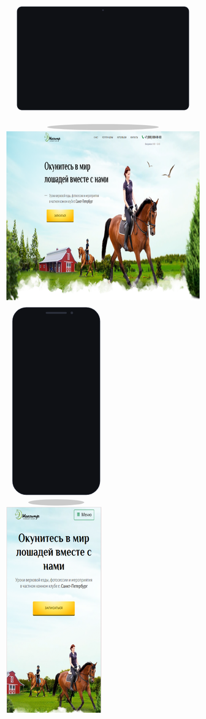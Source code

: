 <a
      href="https://zheleznyak-cat.github.io/site_HorseClub_portfolio/"
      target="_blank"
      rel="noreferrer noopener"
      style="text-decoration: none"
    >
      <div
        style="
          display: flex;
          align-items: flex-start;
          gap: 24px;
          flex-wrap: wrap;
        "
      >
        <svg
          viewBox="0 0 900 620"
          width="760"
          style="max-width: 100%; height: auto; display: block"
        >
          <ellipse cx="450" cy="600" rx="260" ry="14" fill="rgba(0,0,0,0.20)" />
          <rect
            x="50"
            y="40"
            width="800"
            height="480"
            rx="22"
            fill="#0f1115"
            stroke="#1a1f2b"
            stroke-width="2"
          />
          <circle cx="450" cy="56" r="4" fill="#2b2f3a" />
          <defs>
            <clipPath id="deskScreen">
              <rect x="70" y="60" width="760" height="440" rx="12" />
            </clipPath>
          </defs>
          <g clip-path="url(#deskScreen)">
            <img
              src="screenshots/desktop.png"
              x="70"
              y="60"
              width="760"
              height="440"
              preserveAspectRatio="xMidYMid slice"
            />
          </g>
          <rect x="400" y="520" width="100" height="18" rx="6" fill="#2a2f3a" />
          <rect x="320" y="538" width="260" height="14" rx="7" fill="#2a2f3a" />
        </svg>
        <svg
          viewBox="0 0 320 660"
          width="260"
          style="max-width: 100%; height: auto; display: block"
        >
          <ellipse cx="160" cy="645" rx="90" ry="10" fill="rgba(0,0,0,0.20)" />
          <rect
            x="20"
            y="20"
            width="280"
            height="600"
            rx="44"
            fill="#0f1115"
            stroke="#1a1f2b"
            stroke-width="2"
          />
          <defs>
            <clipPath id="phoneScreen">
              <rect x="36" y="56" width="248" height="536" rx="30" />
            </clipPath>
          </defs>
          <rect x="126" y="34" width="68" height="6" rx="3" fill="#2b2f3a" />
          <circle cx="210" cy="37" r="4" fill="#2b2f3a" />
          <g clip-path="url(#phoneScreen)">
            <img
              src="screenshots/mobile.png"
              x="36"
              y="56"
              width="248"
              height="536"
              preserveAspectRatio="xMidYMid slice"
            />
          </g>
          <rect x="18" y="160" width="4" height="50" rx="2" fill="#1f2531" />
          <rect x="298" y="220" width="4" height="38" rx="2" fill="#1f2531" />
          <rect x="298" y="270" width="4" height="60" rx="2" fill="#1f2531" />
        </svg>
      </div>
    </a>
